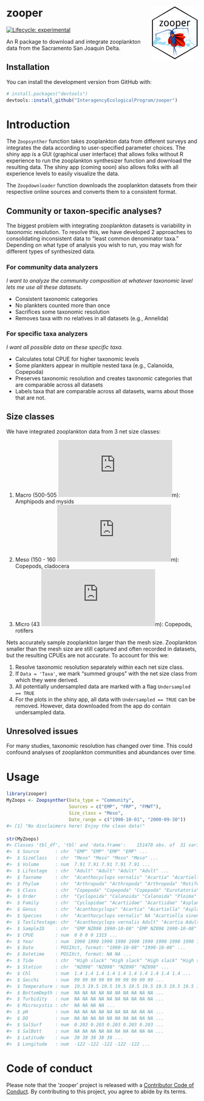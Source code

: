 
# zooper <img src='man/figures/logo.png' align="right" height="139" />

<!-- badges: start -->

[![Lifecycle:
experimental](https://img.shields.io/badge/lifecycle-experimental-orange.svg)](https://www.tidyverse.org/lifecycle/#experimental)
<!-- badges: end -->

An R package to download and integrate zooplankton data from the
Sacramento San Joaquin Delta.

## Installation

You can install the development version from GitHub with:

``` r
# install.packages("devtools")
devtools::install_github("InteragencyEcologicalProgram/zooper")
```

# Introduction

The `Zoopsynther` function takes zooplankton data from different surveys
and integrates the data according to user-specified parameter choices.
The shiny app is a GUI (graphical user interface) that allows folks
without R experience to run the zooplankton synthesizer function and
download the resulting data. The shiny app (coming soon) also allows
folks with all experience levels to easily visualize the data.

The `Zoopdownloader` function downloads the zooplankton datasets from
their respective online sources and converts them to a consistent
format.

## Community or taxon-specific analyses?

The biggest problem with integrating zooplankton datasets is variability
in taxonomic resolution. To resolve this, we have developed 2 approaches
to consolidating inconsistent data to “least common denominator taxa.”
Depending on what type of analysis you wish to run, you may wish for
different types of synthesized data.

### For community data analyzers

*I want to analyze the community composition at whatever taxonomic level
lets me use all these datasets.*

  - Consistent taxonomic categories
  - No plankters counted more than once
  - Sacrifices some taxonomic resolution
  - Removes taxa with no relatives in all datasets (e.g., Annelida)

### For specific taxa analyzers

*I want all possible data on these specific taxa.*

  - Calculates total CPUE for higher taxonomic levels
  - Some plankters appear in multiple nested taxa (e.g., Calanoida,
    Copepoda)
  - Preserves taxonomic resolution and creates taxonomic categories that
    are comparable across all datasets
  - Labels taxa that are comparable across all datasets, warns about
    those that are not.

## Size classes

We have integrated zooplankton data from 3 net size classes:

1.  Macro (500-505
    ![mu](https://latex.codecogs.com/gif.latex?%24%5Cmu%24)m): Amphipods
    and mysids
2.  Meso (150 - 160
    ![mu](https://latex.codecogs.com/gif.latex?%24%5Cmu%24)m): Copepods,
    cladocera
3.  Micro (43 ![mu](https://latex.codecogs.com/gif.latex?%24%5Cmu%24)m):
    Copepods, rotifers

Nets accurately sample zooplankton larger than the mesh size.
Zooplankton smaller than the mesh size are still captured and often
recorded in datasets, but the resulting CPUEs are not accurate. To
account for this we:

1.  Resolve taxonomic resolution separately within each net size class.
2.  If `Data = 'Taxa'`, we mark “summed groups” with the net size class
    from which they were derived.
3.  All potentially undersampled data are marked with a flag
    `Undersampled == TRUE`
4.  For the plots in the shiny app, all data with `Undersampled == TRUE`
    can be removed. However, data downloaded from the app do contain
    undersampled data.

## Unresolved issues

For many studies, taxonomic resolution has changed over time. This could
confound analyses of zooplankton communities and abundances over time.

# Usage

``` r
library(zooper)
MyZoops <- Zoopsynther(Data_type = "Community", 
                       Sources = c("EMP", "FRP", "FMWT"), 
                       Size_class = "Meso", 
                       Date_range = c("1990-10-01", "2000-09-30"))
#> [1] "No disclaimers here! Enjoy the clean data!"

str(MyZoops)
#> Classes 'tbl_df', 'tbl' and 'data.frame':    151478 obs. of  31 variables:
#>  $ Source      : chr  "EMP" "EMP" "EMP" "EMP" ...
#>  $ SizeClass   : chr  "Meso" "Meso" "Meso" "Meso" ...
#>  $ Volume      : num  7.91 7.91 7.91 7.91 7.91 ...
#>  $ Lifestage   : chr  "Adult" "Adult" "Adult" "Adult" ...
#>  $ Taxname     : chr  "Acanthocyclops vernalis" "Acartia" "Acartiella sinensis" "Asplanchna" ...
#>  $ Phylum      : chr  "Arthropoda" "Arthropoda" "Arthropoda" "Rotifera" ...
#>  $ Class       : chr  "Copepoda" "Copepoda" "Copepoda" "Eurotatoria" ...
#>  $ Order       : chr  "Cyclopoida" "Calanoida" "Calanoida" "Ploima" ...
#>  $ Family      : chr  "Cyclopidae" "Acartiidae" "Acartiidae" "Asplanchnidae" ...
#>  $ Genus       : chr  "Acanthocyclops" "Acartia" "Acartiella" "Asplanchna" ...
#>  $ Species     : chr  "Acanthocyclops vernalis" NA "Acartiella sinensis" NA ...
#>  $ Taxlifestage: chr  "Acanthocyclops vernalis Adult" "Acartia Adult" "Acartiella sinensis Adult" "Asplanchna Adult" ...
#>  $ SampleID    : chr  "EMP NZ098 1990-10-08" "EMP NZ098 1990-10-08" "EMP NZ098 1990-10-08" "EMP NZ098 1990-10-08" ...
#>  $ CPUE        : num  0 0 0 0 1315 ...
#>  $ Year        : num  1990 1990 1990 1990 1990 1990 1990 1990 1990 1990 ...
#>  $ Date        : POSIXct, format: "1990-10-08" "1990-10-08" ...
#>  $ Datetime    : POSIXct, format: NA NA ...
#>  $ Tide        : chr  "High slack" "High slack" "High slack" "High slack" ...
#>  $ Station     : chr  "NZ098" "NZ098" "NZ098" "NZ098" ...
#>  $ Chl         : num  1.4 1.4 1.4 1.4 1.4 1.4 1.4 1.4 1.4 1.4 ...
#>  $ Secchi      : num  99 99 99 99 99 99 99 99 99 99 ...
#>  $ Temperature : num  19.5 19.5 19.5 19.5 19.5 19.5 19.5 19.5 19.5 19.5 ...
#>  $ BottomDepth : num  NA NA NA NA NA NA NA NA NA NA ...
#>  $ Turbidity   : num  NA NA NA NA NA NA NA NA NA NA ...
#>  $ Microcystis : chr  NA NA NA NA ...
#>  $ pH          : num  NA NA NA NA NA NA NA NA NA NA ...
#>  $ DO          : num  NA NA NA NA NA NA NA NA NA NA ...
#>  $ SalSurf     : num  0.203 0.203 0.203 0.203 0.203 ...
#>  $ SalBott     : num  NA NA NA NA NA NA NA NA NA NA ...
#>  $ Latitude    : num  38 38 38 38 38 ...
#>  $ Longitude   : num  -122 -122 -122 -122 -122 ...
```

# Code of conduct

Please note that the ‘zooper’ project is released with a [Contributor
Code of Conduct](CODE_OF_CONDUCT.md). By contributing to this project,
you agree to abide by its terms.
